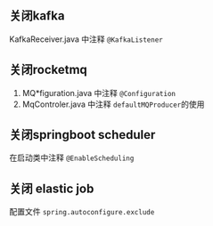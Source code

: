 ## 关闭kafka

KafkaReceiver.java 中注释 `@KafkaListener`

## 关闭rocketmq

1. MQ*figuration.java 中注释 `@Configuration`
2. MqControler.java 中注释 `defaultMQProducer`的使用

## 关闭springboot scheduler

在启动类中注释 `@EnableScheduling`

## 关闭 elastic job

配置文件 `spring.autoconfigure.exclude`
